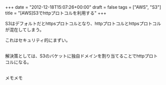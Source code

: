 +++
date = "2012-12-18T15:07:26+00:00"
draft = false
tags = ["AWS", "S3"]
title = "[AWS]S3でhttpプロトコルを利用する"
+++
<p>S3はデフォルトだとhttpsプロトコルとなり、httpプロトコルとhttpsプロトコルが混在してしまう。</p>&#13;
<p>これはセキュリティ的にまずい。</p>&#13;
<p><br />解決策としては、S3のバケットに独自ドメインを割り当てることでhttpプロトコルになる。</p>&#13;
<p><br />メモメモ</p> 